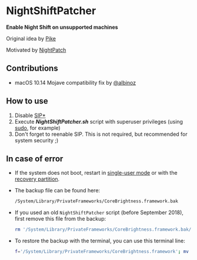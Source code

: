 # NightShiftPatcher

**Enable Night Shift on unsupported machines**

Original idea by [Pike](https://pikeralpha.wordpress.com/2017/01/30/4398)

Motivated by [NightPatch](https://github.com/pookjw/NightPatch)

## Contributions

- macOS 10.14 Mojave compatibility fix by [@albinoz](https://github.com/albinoz)

## How to use

1. Disable [SIP](https://developer.apple.com/library/content/documentation/Security/Conceptual/System_Integrity_Protection_Guide/ConfiguringSystemIntegrityProtection/ConfiguringSystemIntegrityProtection.html)[*](https://en.wikipedia.org/wiki/System_Integrity_Protection)
2. Execute ***NightShiftPatcher.sh*** script with superuser privileges (using [sudo](https://en.wikipedia.org/wiki/Sudo), for example)
3. Don't forget to reenable SIP. This is not required, but recommended for system security ;)

## In case of error

- If the system does not boot, restart in [single-user mode](https://support.apple.com/en-bh/HT201573) or with the [recovery partition](https://support.apple.com/en-us/HT201314). 

- The backup file can be found here:

  ```sh
  /System/Library/PrivateFrameworks/CoreBrightness.framework.bak
  ```

- If you used an old `NightShiftPatcher` script (before September 2018), first remove this file from the backup:

  ```sh
  rm '/System/Library/PrivateFrameworks/CoreBrightness.framework.bak/Versions/Current/CoreBrightness.temp'
  ```

- To restore the backup with the terminal, you can use this terminal line:

  ```sh
  f='/System/Library/PrivateFrameworks/CoreBrightness.framework'; mv "${f}" "${f}.hack"; mv "${f}.bak" "${f}";
  ```



